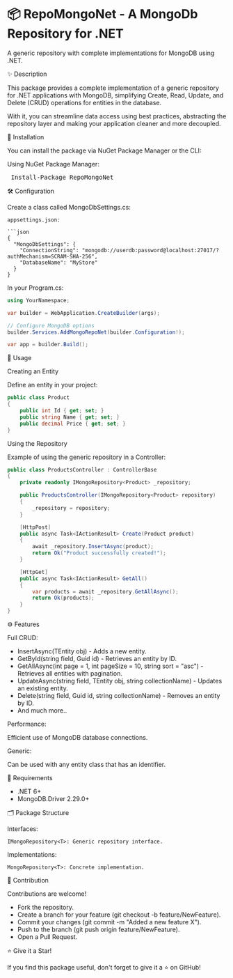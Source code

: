 
# 📦 RepoMongoNet - A MongoDb Repository for .NET

A generic repository with complete implementations for MongoDB using .NET.

✨ Description

This package provides a complete implementation of a generic repository for .NET applications with MongoDB, simplifying Create, Read, Update, and Delete (CRUD) operations for entities in the database.

With it, you can streamline data access using best practices, abstracting the repository layer and making your application cleaner and more decoupled.

🚀 Installation

You can install the package via NuGet Package Manager or the CLI:

Using NuGet Package Manager:
<pre> Install-Package RepoMongoNet </pre>

🛠️ Configuration

Create a class called MongoDbSettings.cs:

```
appsettings.json:

```json
{
  "MongoDbSettings": {
    "ConnectionString": "mongodb://userdb:password@localhost:27017/?authMechanism=SCRAM-SHA-256",
    "DatabaseName": "MyStore"
  }
}
```

In your Program.cs:

```csharp
using YourNamespace;

var builder = WebApplication.CreateBuilder(args);

// Configure MongoDB options
builder.Services.AddMongoRepoNet(builder.Configuration!);

var app = builder.Build();
```

🎯 Usage

Creating an Entity

Define an entity in your project:
```csharp
public class Product
{
    public int Id { get; set; }
    public string Name { get; set; }
    public decimal Price { get; set; }
}
```

Using the Repository

Example of using the generic repository in a Controller:

```csharp
public class ProductsController : ControllerBase
{
    private readonly IMongoRepository<Product> _repository;

    public ProductsController(IMongoRepository<Product> repository)
    {
        _repository = repository;
    }

    [HttpPost]
    public async Task<IActionResult> Create(Product product)
    {
        await _repository.InsertAsync(product);
        return Ok("Product successfully created!");
    }

    [HttpGet]
    public async Task<IActionResult> GetAll()
    {
        var products = await _repository.GetAllAsync();
        return Ok(products);
    }
}
```

⚙️ Features

Full CRUD:

* InsertAsync(TEntity obj) - Adds a new entity.
* GetById(string field, Guid id) - Retrieves an entity by ID.
* GetAllAsync(int page = 1, int pageSize = 10, string sort = "asc") - Retrieves all entities with pagination.
* UpdateAsync(string field, TEntity obj, string collectionName) - Updates an existing entity.
* Delete(string field, Guid id, string collectionName) - Removes an entity by ID.
* And much more..

Performance:

Efficient use of MongoDB database connections.

Generic:

Can be used with any entity class that has an identifier.

🧩 Requirements

* .NET 6+
* MongoDB.Driver 2.29.0+

🗂️ Package Structure

Interfaces:

``` IMongoRepository<T>: Generic repository interface. ```

Implementations:

``` MongoRepository<T>: Concrete implementation. ```

🤝 Contribution

Contributions are welcome!

* Fork the repository.
* Create a branch for your feature (git checkout -b feature/NewFeature).
* Commit your changes (git commit -m "Added a new feature X").
* Push to the branch (git push origin feature/NewFeature).
* Open a Pull Request.

⭐ Give it a Star!

If you find this package useful, don't forget to give it a ⭐ on GitHub!

